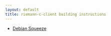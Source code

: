 ```yaml
---
layout: default
title: riemann-c-client building instructions
---
```

- [Debian Squeeze](debian.html)